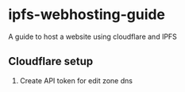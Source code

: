 # ipfs-webhosting-guide
A guide to host a website using cloudflare and IPFS

## Cloudflare setup
1. Create API token for edit zone dns
